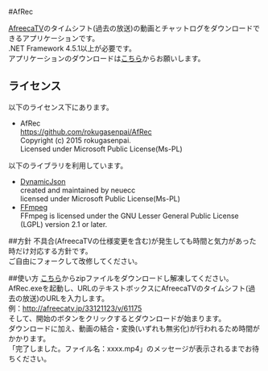 ﻿#AfRec

[AfreecaTV](http://www.afreecatv.jp/)のタイムシフト(過去の放送)の動画とチャットログをダウンロードできるアプリケーションです。  
.NET Framework 4.5.1以上が必要です。  
アプリケーションのダウンロードは[こちら](http://www1.axfc.net/u/3426116)からお願いします。

## ライセンス
以下のライセンス下にあります。  
* AfRec  
  <https://github.com/rokugasenpai/AfRec>  
  Copyright (c) 2015 rokugasenpai.  
  Licensed under Microsoft Public License(Ms-PL)  

以下のライブラリを利用しています。  
* [DynamicJson](https://dynamicjson.codeplex.com/)  
  created and maintained by neuecc  
  licensed under Microsoft Public License(Ms-PL)
* [FFmpeg](http://www.ffmpeg.org/)  
  FFmpeg is licensed under the GNU Lesser General Public License (LGPL) version 2.1 or later.  

##方針
不具合(AfreecaTVの仕様変更を含む)が発生しても時間と気力があった時だけ対応する方針です。  
ご自由にフォークして改修してください。  

##使い方
[こちら](http://www1.axfc.net/u/3426116)からzipファイルをダウンロードし解凍してください。
AfRec.exeを起動し、URLのテキストボックスにAfreecaTVのタイムシフト(過去の放送)のURLを入力します。  
例：http://afreecatv.jp/33121123/v/61175  
そして、開始のボタンをクリックするとダウンロードが始まります。  
ダウンロードに加え、動画の結合・変換(いずれも無劣化)が行われるため時間がかかります。  
「完了しました。ファイル名：xxxx.mp4」のメッセージが表示されるまでお待ちください。  
